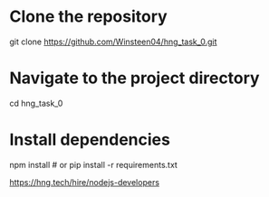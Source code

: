 # Clone the repository
git clone https://github.com/Winsteen04/hng_task_0.git

# Navigate to the project directory
cd hng_task_0

# Install dependencies
npm install  # or pip install -r requirements.txt

https://hng.tech/hire/nodejs-developers

